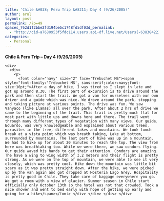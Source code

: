 ```yaml
---
title: 'Chile &#038; Peru Trip &#8211; Day 4 (9/26/2005)'
author: arul
layout: post
permalink: /?p=49
spaces_762d1f2bbe2fd194be5c1748fd5df03d_permalink:
  - "http://cid-a7680953f5fdc114.users.api-df.live.net/Users(-6383842215583694572)/Blogs('A7680953F5FDC114!113')/Entries('A7680953F5FDC114!466')?authkey=NzXxYOsM*PI%24"
categories:
  - Personal
---
```

<div id="msgcns!A7680953F5FDC114!466" class="bvMsg">
  <div>
    <h4 style="margin-bottom:0;">
      Chile & Peru Trip &#8211; Day 4 (9/26/2005)
    </h4>
    
    <div>
      <div>
        <p>
          <font color="navy" size="2" face="Trebuchet MS"><span style="font-family:'Trebuchet MS', sans-serif;color:navy;font-size:10pt;">After a day of hike, I was tired so I slept in late and got up around 8.30. The first part of excursion is to drive around the park and then start the trail. We got a van for ourselves with our own driver and a guide which was nice. We drove around the park, stopping and taking picture at various points. The drive was fun. We saw Vanyaco (like Llamas) all over the park. After about 2 hrs of drive we came to the beginning of the trail. This trail is pretty much flat for most part with little ups and downs here and there. The trail went through many different types of vegetation with many views. Our guide, Eduardo, was very knowledgeable and explained about various trees, parasites in the tree, different lakes and mountains. We took lunch break at a vista point which was breath taking, Lake at bottom, surrounded by mountains. The last part of hike was up in a mountain. We had to hike up for about 20 minutes to reach the top. The view from here was breathtaking too. While we were there, we saw condors flying. Our guide waved his hands to get their attention. Condors are amazing. The have a wing to wing width of 3.2 meters and their flight is pretty strong. As we were on the top of mountain, we were able to see it very closely, which was pretty cool. Hike down the mountain was little bit scary as it was pretty straight down. After the hike, we were picked up by the van again and got dropped at Hosteria Lago Grey. Hospitality is pretty good in Chile. They take care of baggage everywhere you go. We got a room with a view of glacier. Summer season in Chile start officially only October 13th so the hotel was not that crowded. Took a nice shower and went to bed early with hope of getting up early and going for a hike</span></font> </div> </div> </div> </div>